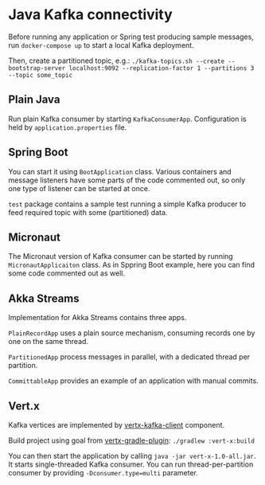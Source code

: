 Java Kafka connectivity
===============

Before running any application or Spring test producing sample messages, run
`docker-compose up`
to start a local Kafka deployment.

Then, create a partitioned topic, e.g.:
`./kafka-topics.sh --create --bootstrap-server localhost:9092 --replication-factor 1 --partitions 3 --topic some_topic`

Plain Java
---------------
Run plain Kafka consumer by starting `KafkaConsumerApp`. Configuration is held by `application.properties` file. 

Spring Boot
---------------
You can start it using `BootApplication` class. Various containers and message listeners have some parts of the code commented out, so only one type of listener can be started at once.

`test` package contains a sample test running a simple Kafka producer to feed required topic with some (partitioned) data.

Micronaut
---------------
The Micronaut version of Kafka consumer can be started by running `MicronautApplicaiton` class. As in Sppring Boot example, here you can find some code commented out as well.

Akka Streams
---------------
Implementation for Akka Streams contains three apps.

`PlainRecordApp` uses a plain source mechanism, consuming records one by one on the same thread.

`PartitionedApp` process messages in parallel, with a dedicated thread per partition.

`CommittableApp` provides an example of an application with manual commits.

Vert.x
---------------
Kafka vertices are implemented by [vertx-kafka-client](https://vertx.io/docs/vertx-kafka-client/java/) component.

Build project using goal from [vertx-gradle-plugin](https://github.com/jponge/vertx-gradle-plugin):
```./gradlew :vert-x:build```

You can then start the application by calling  `java -jar vert-x-1.0-all.jar`. It starts single-threaded Kafka consumer. You can run thread-per-partition consumer by providing `-Dconsumer.type=multi` parameter. 
